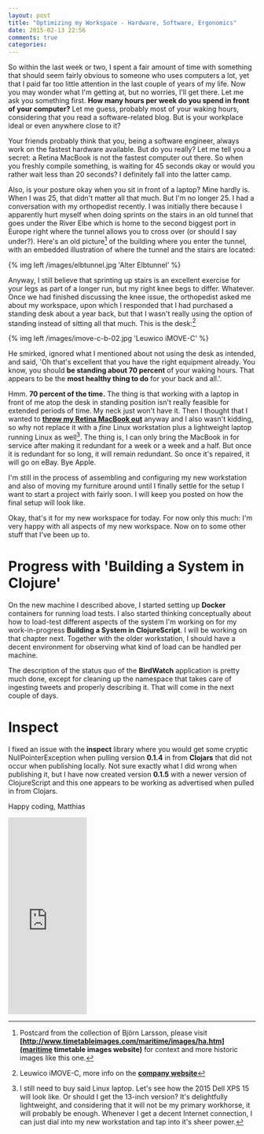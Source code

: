 ```yaml
---
layout: post
title: "Optimizing my Workspace - Hardware, Software, Ergonomics"
date: 2015-02-13 22:56
comments: true
categories: 
---
```

So within the last week or two, I spent a fair amount of time with something that should seem fairly obvious to someone who uses computers a lot, yet that I paid far too little attention in the last couple of years of my life. Now you may wonder what I'm getting at, but no worries, I'll get there. Let me ask you something first. **How many hours per week do you spend in front of your computer?** Let me guess, probably most of your waking hours, considering that you read a software-related blog. But is your workplace ideal or even anywhere close to it?

<!-- more -->

Your friends probably think that you, being a software engineer, always work on the fastest hardware available. But do you really? Let me tell you a secret: a Retina MacBook is not the fastest computer out there. So when you freshly compile something, is waiting for 45 seconds okay or would you rather wait less than 20 seconds? I definitely fall into the latter camp.

Also, is your posture okay when you sit in front of a laptop? Mine hardly is. When I was 25, that didn't matter all that much. But I'm no longer 25. I had a conversation with my orthopedist recently. I was initially there because I apparently hurt myself when doing sprints on the stairs in an old tunnel that goes under the River Elbe which is home to the second biggest port in Europe right where the tunnel allows you to cross over (or should I say under?). Here's an old picture[^1] of the building where you enter the tunnel, with an embedded illustration of where the tunnel and the stairs are located:

{% img left /images/elbtunnel.jpg 'Alter Elbtunnel' %}

Anyway, I still believe that sprinting up stairs is an excellent exercise for your legs as part of a longer run, but my right knee begs to differ. Whatever. Once we had finished discussing the knee issue, the orthopedist asked me about my workspace, upon which I responded that I had purchased a standing desk about a year back, but that I wasn't really using the option of standing instead of sitting all that much. This is the desk:[^2]

{% img left /images/imove-c-b-02.jpg 'Leuwico iMOVE-C' %}

He smirked, ignored what I mentioned about not using the desk as intended, and said, 'Oh that's excellent that you have the right equipment already. You know, you should **be standing about 70 percent** of your waking hours. That appears to be the **most healthy thing to do** for your back and all.'.

Hmm. **70 percent of the time.** The thing is that working with a laptop in front of me atop the desk in standing position isn't really feasible for extended periods of time. My neck just won't have it. Then I thought that I wanted to **[throw my Retina MacBook out](http://matthiasnehlsen.com/blog/2015/01/21/apple-get-your-act-together/)** anyway and I also wasn't kidding, so why not replace it with a _fine_ Linux workstation plus a lightweight laptop running Linux as well[^3]. The thing is, I can only bring the MacBook in for service after making it redundant for a week or a week and a half. But once it is redundant for so long, it will remain redundant. So once it's repaired, it will go on eBay. Bye Apple.

I'm still in the process of assembling and configuring my new workstation and also of moving my furniture around until I finally settle for the setup I want to start a project with fairly soon. I will keep you posted on how the final setup will look like. 

Okay, that's it for my new workspace for today. For now only this much: I'm very happy with all aspects of my new workspace. Now on to some other stuff that I've been up to.

# Progress with 'Building a System in Clojure'
On the new machine I described above, I started setting up **Docker** containers for running load tests. I also started thinking conceptually about how to load-test different aspects of the system I'm working on for my work-in-progress **Building a System in ClojureScript**. I will be working on that chapter next. Together with the older workstation, I should have a decent environment for observing what kind of load can be handled per machine.

The description of the status quo of the **BirdWatch** application is pretty much done, except for cleaning up the namespace that takes care of ingesting tweets and properly describing it. That will come in the next couple of days.

# Inspect
I fixed an issue with the **inspect** library where you would get some cryptic NullPointerException when pulling version **0.1.4** in from **Clojars** that did not occur when publishing locally. Not sure exactly what I did wrong when publishing it, but I have now created version **0.1.5** with a newer version of ClojureScript and this one appears to be working as advertised when pulled in from Clojars.

Happy coding,
Matthias

<iframe width="160" height="400" src="https://leanpub.com/building-a-system-in-clojure/embed" frameborder="0" allowtransparency="true"></iframe>

[^1]: Postcard from the collection of Björn Larsson, please visit **[http://www.timetableimages.com/maritime/images/ha.htm](maritime timetable images website)** for context and more historic images like this one.

[^2]: Leuwico iMOVE-C, more info on the **[company website](http://www.leuwico.com/office_furniture/products/office_furniture/imove/imove-c.html?goto=02)**

[^3]: I still need to buy said Linux laptop. Let's see how the 2015 Dell XPS 15 will look like. Or should I get the 13-inch version? It's delightfully lightweight, and considering that it will not be my primary workhorse, it will probably be enough. Whenever I get a decent Internet connection, I can just dial into my new workstation and tap into it's sheer power.